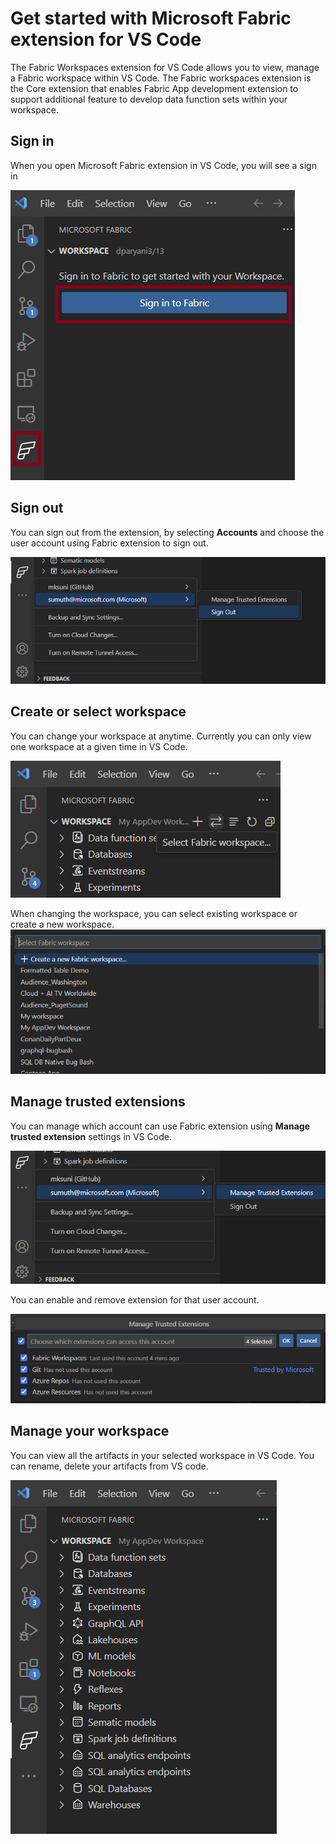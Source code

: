 # Get started with Microsoft Fabric extension for VS Code
The Fabric Workspaces extension for VS Code allows you to view, manage a Fabric workspace within VS Code. The Fabric workspaces extension is the Core extension that enables Fabric App development extension to support additional feature to develop data function sets within your workspace.

## Sign in
When you open Microsoft Fabric extension in VS Code, you will see a sign in 

![image](./images/sign-in-fabric-workspace.png)

## Sign out 
You can sign out from the extension, by selecting **Accounts** and choose the user account using Fabric extension to sign out. 

![image](./images/sign-out-fabric-workspace.png)

## Create or select workspace 

You can change your workspace at anytime. Currently you can only view one workspace at a given time in VS Code. 

![image](./images/Change-your-workspace.png)

When changing the workspace, you can select existing workspace or create a new workspace. 
![image](./images/select-or-create-new-workspace.png)


## Manage trusted extensions

You can manage which account can use Fabric extension using **Manage trusted extension** settings in VS Code. 


![image](./images/manage-fabric-as-trusted-extension.png)

You can enable and remove extension for that user account. 

![image](./images/view-trusted-extensions.png)

## Manage your workspace 

You can view all the artifacts in your selected workspace in VS Code. You can rename, delete your artifacts from VS code. 

![image](./images/view-artifacts-in-vscode.png)

